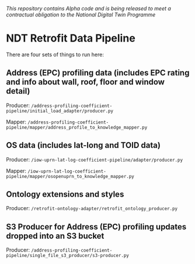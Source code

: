 *This repository contains Alpha code and is being released to meet a contractual obligation to the National Digital Twin
Programme*

# NDT Retrofit Data Pipeline

There are four sets of things to run here:
## Address (EPC) profiling data (includes EPC rating and info about wall, roof, floor and window detail)
Producer: ```/address-profiling-coefficient-pipeline/initial_load_adapter/producer.py```

Mapper: ```/address-profiling-coefficient-pipeline/mapper/address_profile_to_knowledge_mapper.py```

## OS data (includes lat-long and TOID data)
Producer: ```/iow-uprn-lat-log-coefficient-pipeline/adapter/producer.py```

Mapper: ```/iow-uprn-lat-log-coefficient-pipeline/mapper/osopenuprn_to_knowledge_mapper.py```

## Ontology extensions and styles
Producer: ```/retrofit-ontology-adapter/retrofit_ontology_producer.py```

## S3 Producer for Address (EPC) profiling updates dropped into an S3 bucket
Producer: ```/address-profiling-coefficient-pipeline/single_file_s3_producer/s3-producer.py```
